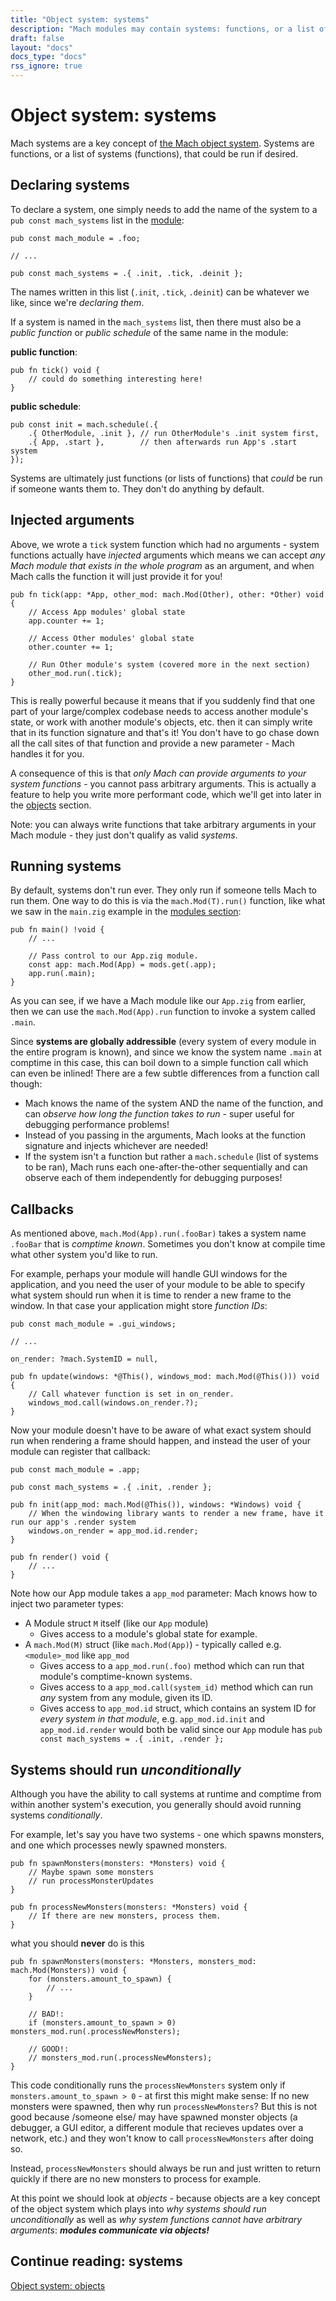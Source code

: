 ```yaml
---
title: "Object system: systems"
description: "Mach modules may contain systems: functions, or a list of systems (functions), that could be run if desired."
draft: false
layout: "docs"
docs_type: "docs"
rss_ignore: true
---
```


# Object system: systems

Mach systems are a key concept of [the Mach object system](../). Systems are functions, or a list of systems (functions), that could be run if desired.

## Declaring systems

To declare a system, one simply needs to add the name of the system to a `pub const mach_systems` list in the [module](../modules):

```zig
pub const mach_module = .foo;

// ...

pub const mach_systems = .{ .init, .tick, .deinit };
```

The names written in this list (`.init`, `.tick`, `.deinit`) can be whatever we like, since we're _declaring them_.

If a system is named in the `mach_systems` list, then there must also be a _public function_ or _public schedule_ of the same name in the module:

**public function**:

```zig
pub fn tick() void {
    // could do something interesting here!
}
```

**public schedule**:

```zig
pub const init = mach.schedule(.{
    .{ OtherModule, .init }, // run OtherModule's .init system first,
    .{ App, .start },        // then afterwards run App's .start system
});
```

Systems are ultimately just functions (or lists of functions) that _could_ be run if someone wants them to. They don't do anything by default.

## Injected arguments

Above, we wrote a `tick` system function which had no arguments - system functions actually have _injected_ arguments which means we can accept _any Mach module that exists in the whole program_ as an argument, and when Mach calls the function it will just provide it for you!

```zig
pub fn tick(app: *App, other_mod: mach.Mod(Other), other: *Other) void {
    // Access App modules' global state
    app.counter += 1;

    // Access Other modules' global state
    other.counter += 1;

    // Run Other module's system (covered more in the next section)
    other_mod.run(.tick);
}
```

This is really powerful because it means that if you suddenly find that one part of your large/complex codebase needs to access another module's state, or work with another module's objects, etc. then it can simply write that in its function signature and that's it! You don't have to go chase down all the call sites of that function and provide a new parameter - Mach handles it for you.

A consequence of this is that _only Mach can provide arguments to your system functions_ - you cannot pass arbitrary arguments. This is actually a feature to help you write more performant code, which we'll get into later in the [objects](../objects) section.

Note: you can always write functions that take arbitrary arguments in your Mach module - they just don't qualify as valid _systems_.

## Running systems

By default, systems don't run ever. They only run if someone tells Mach to run them. One way to do this is via the `mach.Mod(T).run()` function, like what we saw in the `main.zig` example in the [modules section](../modules):

```zig
pub fn main() !void {
    // ...

    // Pass control to our App.zig module.
    const app: mach.Mod(App) = mods.get(.app);
    app.run(.main);
}
```

As you can see, if we have a Mach module like our `App.zig` from earlier, then we can use the `mach.Mod(App).run` function to invoke a system called `.main`.

Since **systems are globally addressible** (every system of every module in the entire program is known), and since we know the system name `.main` at comptime in this case, this can boil down to a simple function call which can even be inlined! There are a few subtle differences from a function call though:

* Mach knows the name of the system AND the name of the function, and can _observe how long the function takes to run_ - super useful for debugging performance problems!
* Instead of you passing in the arguments, Mach looks at the function signature and injects whichever are needed!
* If the system isn't a function but rather a `mach.schedule` (list of systems to be ran), Mach runs each one-after-the-other sequentially and can observe each of them independently for debugging purposes!

## Callbacks

As mentioned above, `mach.Mod(App).run(.fooBar)` takes a system name `.fooBar` that is _comptime known_. Sometimes you don't know at compile time what other system you'd like to run.

For example, perhaps your module will handle GUI windows for the application, and you need the user of your module to be able to specify what system should run when it is time to render a new frame to the window. In that case your application might store _function IDs_:

```zig
pub const mach_module = .gui_windows;

// ...

on_render: ?mach.SystemID = null,

pub fn update(windows: *@This(), windows_mod: mach.Mod(@This())) void {
    // Call whatever function is set in on_render.
    windows_mod.call(windows.on_render.?);
}
```

Now your module doesn't have to be aware of what exact system should run when rendering a frame should happen, and instead the user of your module can register that callback:

```zig
pub const mach_module = .app;

pub const mach_systems = .{ .init, .render };

pub fn init(app_mod: mach.Mod(@This()), windows: *Windows) void {
    // When the windowing library wants to render a new frame, have it run our app's .render system
    windows.on_render = app_mod.id.render;
}

pub fn render() void {
    // ...
}
```

Note how our App module takes a `app_mod` parameter: Mach knows how to inject two parameter types:

* A Module struct `M` itself (like our `App` module)
  * Gives access to a module's global state for example.
* A `mach.Mod(M)` struct (like `mach.Mod(App)`) - typically called e.g. `<module>_mod` like `app_mod`
  * Gives access to a `app_mod.run(.foo)` method which can run that module's comptime-known systems.
  * Gives access to a `app_mod.call(system_id)` method which can run _any_ system from any module, given its ID.
  * Gives access to `app_mod.id` struct, which contains an system ID for _every system in that module_, e.g. `app_mod.id.init` and `app_mod.id.render` would both be valid since our `App` module has `pub const mach_systems = .{ .init, .render };`

## Systems should run _unconditionally_

Although you have the ability to call systems at runtime and comptime from within another system's execution, you generally should avoid running systems _conditionally_.

For example, let's say you have two systems - one which spawns monsters, and one which processes newly spawned monsters.

```zig
pub fn spawnMonsters(monsters: *Monsters) void {
    // Maybe spawn some monsters
    // run processMonsterUpdates
}

pub fn processNewMonsters(monsters: *Monsters) void {
    // If there are new monsters, process them.
}
```

what you should **never** do is this

```zig
pub fn spawnMonsters(monsters: *Monsters, monsters_mod: mach.Mod(Monsters)) void {
    for (monsters.amount_to_spawn) {
        // ...
    }

    // BAD!:
    if (monsters.amount_to_spawn > 0) monsters_mod.run(.processNewMonsters);

    // GOOD!:
    // monsters_mod.run(.processNewMonsters);
}
```

This code conditionally runs the `processNewMonsters` system only if `monsters.amount_to_spawn > 0` - at first this might make sense: If no new monsters were spawned, then why run `processNewMonsters`? But this is not good because /someone else/ may have spawned monster objects (a debugger, a GUI editor, a different module that recieves updates over a network, etc.) and they won't know to call `processNewMonsters` after doing so.

Instead, `processNewMonsters` should always be run and just written to return quickly if there are no new monsters to process for example.

At this point we should look at _objects_ - because objects are a key concept of the object system which plays into _why systems should run unconditionally_ as well as _why system functions cannot have arbitrary arguments_: **_modules communicate via objects!_**

## Continue reading: systems

[Object system: objects](../objects)
